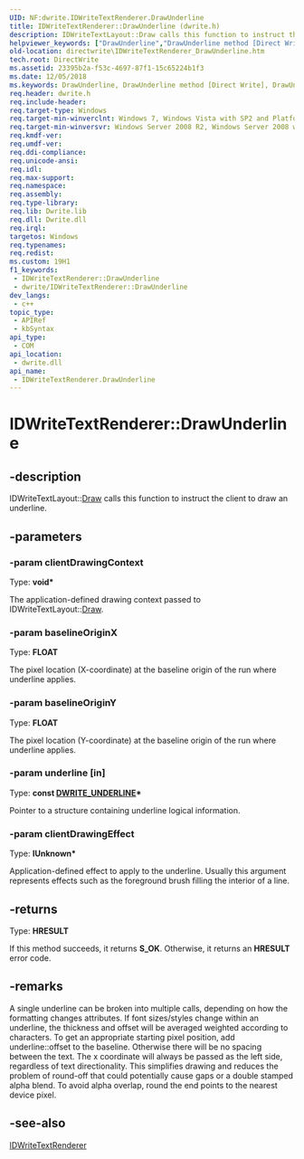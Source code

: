 ```yaml
---
UID: NF:dwrite.IDWriteTextRenderer.DrawUnderline
title: IDWriteTextRenderer::DrawUnderline (dwrite.h)
description: IDWriteTextLayout::Draw calls this function to instruct the client to draw an underline.
helpviewer_keywords: ["DrawUnderline","DrawUnderline method [Direct Write]","DrawUnderline method [Direct Write]","IDWriteTextRenderer interface","IDWriteTextRenderer interface [Direct Write]","DrawUnderline method","IDWriteTextRenderer.DrawUnderline","IDWriteTextRenderer::DrawUnderline","directwrite.IDWriteTextRenderer_DrawUnderline","dwrite/IDWriteTextRenderer::DrawUnderline"]
old-location: directwrite\IDWriteTextRenderer_DrawUnderline.htm
tech.root: DirectWrite
ms.assetid: 23395b2a-f53c-4697-87f1-15c65224b1f3
ms.date: 12/05/2018
ms.keywords: DrawUnderline, DrawUnderline method [Direct Write], DrawUnderline method [Direct Write],IDWriteTextRenderer interface, IDWriteTextRenderer interface [Direct Write],DrawUnderline method, IDWriteTextRenderer.DrawUnderline, IDWriteTextRenderer::DrawUnderline, directwrite.IDWriteTextRenderer_DrawUnderline, dwrite/IDWriteTextRenderer::DrawUnderline
req.header: dwrite.h
req.include-header: 
req.target-type: Windows
req.target-min-winverclnt: Windows 7, Windows Vista with SP2 and Platform Update for Windows Vista [desktop apps \| UWP apps]
req.target-min-winversvr: Windows Server 2008 R2, Windows Server 2008 with SP2 and Platform Update for Windows Server 2008 [desktop apps \| UWP apps]
req.kmdf-ver: 
req.umdf-ver: 
req.ddi-compliance: 
req.unicode-ansi: 
req.idl: 
req.max-support: 
req.namespace: 
req.assembly: 
req.type-library: 
req.lib: Dwrite.lib
req.dll: Dwrite.dll
req.irql: 
targetos: Windows
req.typenames: 
req.redist: 
ms.custom: 19H1
f1_keywords:
 - IDWriteTextRenderer::DrawUnderline
 - dwrite/IDWriteTextRenderer::DrawUnderline
dev_langs:
 - c++
topic_type:
 - APIRef
 - kbSyntax
api_type:
 - COM
api_location:
 - dwrite.dll
api_name:
 - IDWriteTextRenderer.DrawUnderline
---
```


# IDWriteTextRenderer::DrawUnderline


## -description

 IDWriteTextLayout::<a href="/windows/win32/api/dwrite/nf-dwrite-idwriteinlineobject-draw">Draw</a> calls this function to instruct the client to draw
     an underline.

## -parameters

### -param clientDrawingContext

Type: <b>void*</b>

The application-defined drawing context passed to 
     IDWriteTextLayout::<a href="/windows/win32/api/dwrite/nf-dwrite-idwriteinlineobject-draw">Draw</a>.

### -param baselineOriginX

Type: <b>FLOAT</b>

The pixel location (X-coordinate) at the baseline origin of the run where underline applies.

### -param baselineOriginY

Type: <b>FLOAT</b>

The pixel location (Y-coordinate) at the baseline origin of the run where underline applies.

### -param underline [in]

Type: <b>const <a href="/windows/win32/api/dwrite/ns-dwrite-dwrite_underline">DWRITE_UNDERLINE</a>*</b>

Pointer to  a structure containing underline logical information.

### -param clientDrawingEffect

Type: <b>IUnknown*</b>

 Application-defined effect to apply to the underline. Usually this argument represents effects such as the foreground brush filling the interior of a line.

## -returns

Type: <b>HRESULT</b>

If this method succeeds, it returns <b>S_OK</b>. Otherwise, it returns an <b>HRESULT</b> error code.

## -remarks

 A single underline can be broken into multiple calls, depending on
     how the formatting changes attributes. If font sizes/styles change
     within an underline, the thickness and offset will be averaged
     weighted according to characters.
     To get an appropriate starting pixel position, add underline::offset
     to the baseline. Otherwise there will be no spacing between the text.
     The x coordinate will always be passed as the left side, regardless
     of text directionality. This simplifies drawing and reduces the
     problem of round-off that could potentially cause gaps or a double
     stamped alpha blend. To avoid alpha overlap, round the end points
     to the nearest device pixel.

## -see-also

<a href="/windows/win32/api/dwrite/nn-dwrite-idwritetextrenderer">IDWriteTextRenderer</a>

